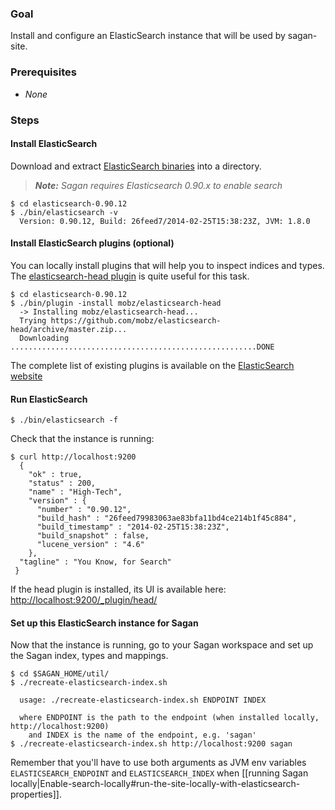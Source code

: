 ### Goal

Install and configure an ElasticSearch instance that will be used by sagan-site.

### Prerequisites

 - _None_

### Steps

#### Install ElasticSearch

Download and extract [ElasticSearch binaries](http://www.elasticsearch.org/downloads/0-90-12/) into a directory.

> _**Note:** Sagan requires Elasticsearch 0.90.x to enable search_

    $ cd elasticsearch-0.90.12
    $ ./bin/elasticsearch -v
      Version: 0.90.12, Build: 26feed7/2014-02-25T15:38:23Z, JVM: 1.8.0

#### Install ElasticSearch plugins (optional)

You can locally install plugins that will help you to inspect indices and types.
The [elasticsearch-head plugin](http://mobz.github.io/elasticsearch-head/) is quite useful for this task.

    $ cd elasticsearch-0.90.12
    $ ./bin/plugin -install mobz/elasticsearch-head
      -> Installing mobz/elasticsearch-head...
      Trying https://github.com/mobz/elasticsearch-head/archive/master.zip...
      Downloading .......................................................DONE

The complete list of existing plugins is available on the [ElasticSearch website](http://www.elasticsearch.org/guide/en/elasticsearch/reference/current/modules-plugins.html#known-plugins)

#### Run ElasticSearch

    $ ./bin/elasticsearch -f

Check that the instance is running:

    $ curl http://localhost:9200
      {
        "ok" : true,
        "status" : 200,
        "name" : "High-Tech",
        "version" : {
          "number" : "0.90.12",
          "build_hash" : "26feed79983063ae83bfa11bd4ce214b1f45c884",
          "build_timestamp" : "2014-02-25T15:38:23Z",
          "build_snapshot" : false,
          "lucene_version" : "4.6"
        },
      "tagline" : "You Know, for Search"
     }

If the head plugin is installed, its UI is available here: <http://localhost:9200/_plugin/head/> 

#### Set up this ElasticSearch instance for Sagan

Now that the instance is running, go to your Sagan workspace and set up the Sagan index, types and mappings.

    $ cd $SAGAN_HOME/util/
    $ ./recreate-elasticsearch-index.sh

      usage: ./recreate-elasticsearch-index.sh ENDPOINT INDEX

      where ENDPOINT is the path to the endpoint (when installed locally, http://localhost:9200)
        and INDEX is the name of the endpoint, e.g. 'sagan'
    $ ./recreate-elasticsearch-index.sh http://localhost:9200 sagan

Remember that you'll have to use both arguments as JVM env variables `ELASTICSEARCH_ENDPOINT` and `ELASTICSEARCH_INDEX` when [[running Sagan locally|Enable-search-locally#run-the-site-locally-with-elasticsearch-properties]].
